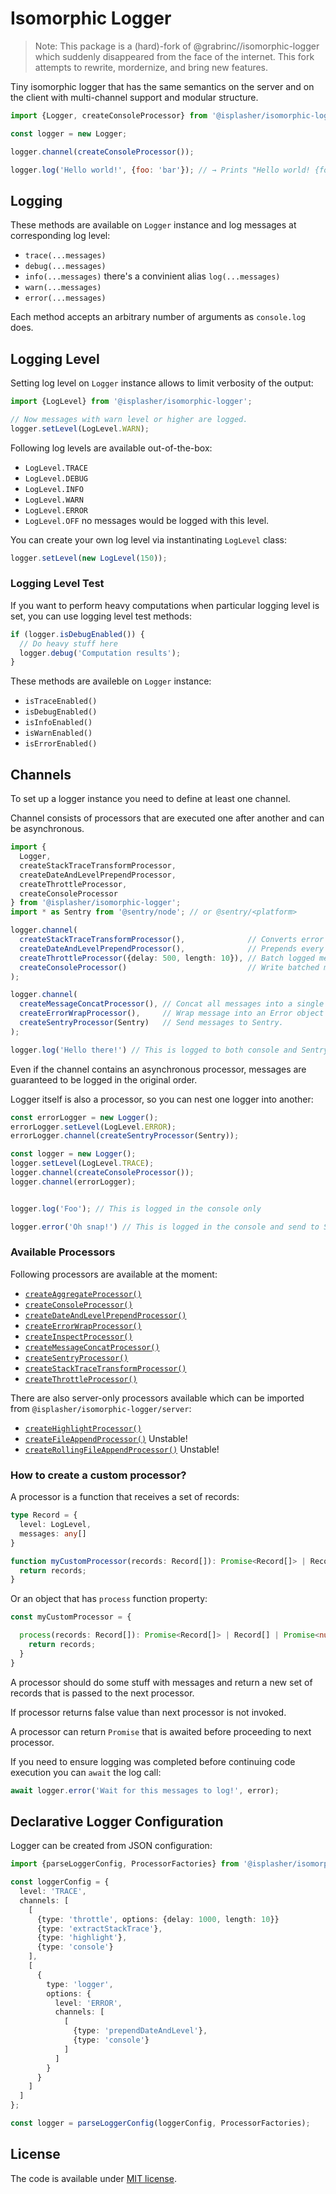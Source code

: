 # Isomorphic Logger
> Note: This package is a (hard)-fork of @grabrinc//isomorphic-logger which suddenly disappeared from the face of the internet.
> This fork attempts to rewrite, mordernize, and bring new features.

Tiny isomorphic logger that has the same semantics on the server and on the client with multi-channel support and modular structure.

```js
import {Logger, createConsoleProcessor} from '@isplasher/isomorphic-logger';

const logger = new Logger;

logger.channel(createConsoleProcessor());

logger.log('Hello world!', {foo: 'bar'}); // → Prints "Hello world! {foo: 'bar'}" to console
```


## Logging

These methods are available on `Logger` instance and log messages at corresponding log level:

- `trace(...messages)`
- `debug(...messages)`
- `info(...messages)` there's a convinient alias `log(...messages)`
- `warn(...messages)`
- `error(...messages)`

Each method accepts an arbitrary number of arguments as `console.log` does.


## Logging Level

Setting log level on `Logger` instance allows to limit verbosity of the output:

```js
import {LogLevel} from '@isplasher/isomorphic-logger';

// Now messages with warn level or higher are logged.
logger.setLevel(LogLevel.WARN);
```

Following log levels are available out-of-the-box:

- `LogLevel.TRACE`
- `LogLevel.DEBUG`
- `LogLevel.INFO`
- `LogLevel.WARN`
- `LogLevel.ERROR`
- `LogLevel.OFF` no messages would be logged with this level.

You can create your own log level via instantinating `LogLevel` class:

```js
logger.setLevel(new LogLevel(150));
```


### Logging Level Test

If you want to perform heavy computations when particular logging level is set, you can use logging level test methods:

```js
if (logger.isDebugEnabled()) {
  // Do heavy stuff here
  logger.debug('Computation results');
}
```

These methods are availeble on `Logger` instance:
- `isTraceEnabled()`
- `isDebugEnabled()`
- `isInfoEnabled()`
- `isWarnEnabled()`
- `isErrorEnabled()`


## Channels

To set up a logger instance you need to define at least one channel.

Channel consists of processors that are executed one after another and can be asynchronous.

```ts
import {
  Logger,
  createStackTraceTransformProcessor,
  createDateAndLevelPrependProcessor,
  createThrottleProcessor,
  createConsoleProcessor
} from '@isplasher/isomorphic-logger';
import * as Sentry from '@sentry/node'; // or @sentry/<platform>

logger.channel(
  createStackTraceTransformProcessor(),              // Converts error objects to string representing stack trace.
  createDateAndLevelPrependProcessor(),              // Prepends every message with date and time.
  createThrottleProcessor({delay: 500, length: 10}), // Batch logged messages.
  createConsoleProcessor()                           // Write batched messages to console.
);

logger.channel(
  createMessageConcatProcessor(), // Concat all messages into a single string.
  createErrorWrapProcessor(),     // Wrap message into an Error object and trim excessive stack frames.
  createSentryProcessor(Sentry)   // Send messages to Sentry.
);

logger.log('Hello there!') // This is logged to both console and Sentry
```

Even if the channel contains an asynchronous processor, messages are guaranteed to be logged in the original order.

Logger itself is also a processor, so you can nest one logger into another:

```ts
const errorLogger = new Logger();
errorLogger.setLevel(LogLevel.ERROR);
errorLogger.channel(createSentryProcessor(Sentry));

const logger = new Logger();
logger.setLevel(LogLevel.TRACE);
logger.channel(createConsoleProcessor());
logger.channel(errorLogger);


logger.log('Foo'); // This is logged in the console only

logger.error('Oh snap!') // This is logged in the console and send to Sentry
```


### Available Processors

Following processors are available at the moment:

- [`createAggregateProcessor()`](src/main/processors/createAggregateProcessor.ts)
- [`createConsoleProcessor()`](src/main/processors/createConsoleProcessor.ts)
- [`createDateAndLevelPrependProcessor()`](src/main/processors/createDateAndLevelPrependProcessor.ts)
- [`createErrorWrapProcessor()`](src/main/processors/createErrorWrapProcessor.ts)
- [`createInspectProcessor()`](src/main/processors/createInspectProcessor.ts)
- [`createMessageConcatProcessor()`](src/main/processors/createMessageConcatProcessor.ts)
- [`createSentryProcessor()`](src/main/processors/createSentryProcessor.ts)
- [`createStackTraceTransformProcessor()`](src/main/processors/createStackTraceTransformProcessor.ts)
- [`createThrottleProcessor()`](src/main/processors/createThrottleProcessor.ts)

There are also server-only processors available which can be imported from `@isplasher/isomorphic-logger/server`:

- [`createHighlightProcessor()`](src/main/server/processors/createHighlightProcessor.ts)
- [`createFileAppendProcessor()`](src/main/server/processors/createFileAppendProcessor.ts) Unstable!
- [`createRollingFileAppendProcessor()`](src/main/server/processors/createRollingFileAppendProcessor.ts) Unstable!


### How to create a custom processor?

A processor is a function that receives a set of records:

```ts
type Record = {
  level: LogLevel,
  messages: any[]
}

function myCustomProcessor(records: Record[]): Promise<Record[]> | Record[] | Promise<null> | null {
  return records;
}
```

Or an object that has `process` function property:

```ts
const myCustomProcessor = {

  process(records: Record[]): Promise<Record[]> | Record[] | Promise<null> | null {
    return records;
  }
}
```

A processor should do some stuff with messages and return a new set of records that is passed to the next processor.

If processor returns false value than next processor is not invoked.

A processor can return `Promise` that is awaited before proceeding to next processor.

If you need to ensure logging was completed before continuing code execution you can `await` the log call:

```ts
await logger.error('Wait for this messages to log!', error);
```


## Declarative Logger Configuration

Logger can be created from JSON configuration:

```ts
import {parseLoggerConfig, ProcessorFactories} from '@isplasher/isomorphic-logger';

const loggerConfig = {
  level: 'TRACE',
  channels: [
    [
      {type: 'throttle', options: {delay: 1000, length: 10}}
      {type: 'extractStackTrace'},
      {type: 'highlight'},
      {type: 'console'}
    ],
    [
      {
        type: 'logger',
        options: {
          level: 'ERROR',
          channels: [
            [
              {type: 'prependDateAndLevel'},
              {type: 'console'}
            ]
          ]
        }
      }
    ]
  ]
};

const logger = parseLoggerConfig(loggerConfig, ProcessorFactories);
```

## License

The code is available under [MIT license](LICENSE).
